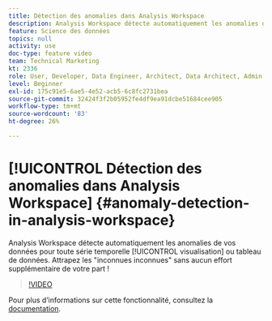 ```yaml
---
title: Détection des anomalies dans Analysis Workspace
description: Analysis Workspace détecte automatiquement les anomalies dans vos données pour toute visualisation de série temporelle ou tableau de données. Attrapez les "inconnues inconnues" sans aucun effort supplémentaire de votre part !
feature: Science des données
topics: null
activity: use
doc-type: feature video
team: Technical Marketing
kt: 2336
role: User, Developer, Data Engineer, Architect, Data Architect, Admin, Leader
level: Beginner
exl-id: 175c91e5-6ae5-4e52-acb5-6c8fc2731bea
source-git-commit: 32424f3f2b05952fe4df9ea91dcbe51684cee905
workflow-type: tm+mt
source-wordcount: '83'
ht-degree: 26%

---
```


# [!UICONTROL Détection des anomalies dans Analysis Workspace] {#anomaly-detection-in-analysis-workspace}

Analysis Workspace détecte automatiquement les anomalies de vos données pour toute série temporelle [!UICONTROL visualisation] ou tableau de données. Attrapez les &quot;inconnues inconnues&quot; sans aucun effort supplémentaire de votre part !

>[!VIDEO](https://video.tv.adobe.com/v/25444/?quality=12)

Pour plus d’informations sur cette fonctionnalité, consultez la [documentation](https://marketing.adobe.com/resources/help/fr_FR/analytics/analysis-workspace/anomaly_detection.html).

